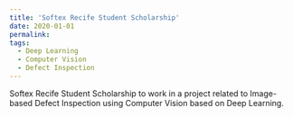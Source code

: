 ```yaml
---
title: 'Softex Recife Student Scholarship'
date: 2020-01-01
permalink: 
tags:
  - Deep Learning
  - Computer Vision
  - Defect Inspection
---
```


Softex Recife Student Scholarship to work in a project related to Image-based Defect Inspection using Computer Vision based on Deep Learning.